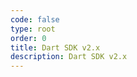 ```yaml
---
code: false
type: root
order: 0
title: Dart SDK v2.x
description: Dart SDK v2.x
---
```


<redirect-bis :to="`${$site.base}getting-started/flutter/`" />